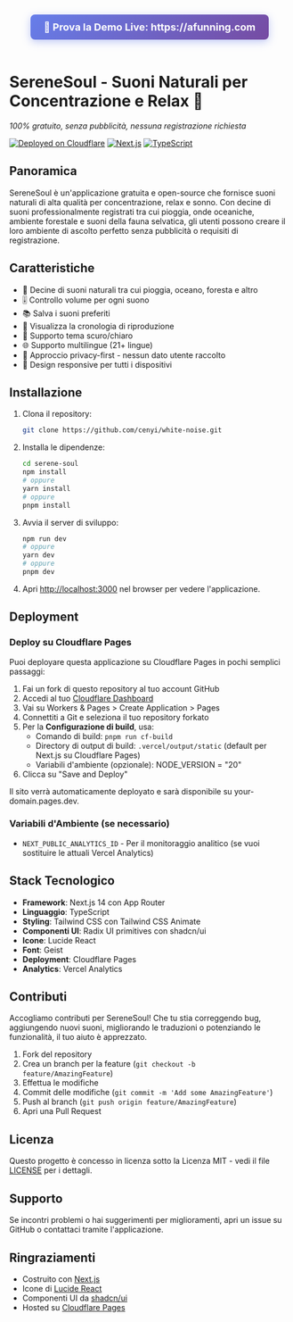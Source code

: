 <div align="center">
  <a href="https://afunning.com" style="display: inline-block; padding: 12px 24px; background: linear-gradient(135deg, #667eea 0%, #764ba2 100%); color: white; text-decoration: none; border-radius: 8px; font-size: 18px; font-weight: bold; margin-bottom: 20px; box-shadow: 0 4px 15px rgba(102, 126, 234, 0.4);">
    🚀 Prova la Demo Live: https://afunning.com
  </a>
</div>

# SereneSoul - Suoni Naturali per Concentrazione e Relax 🌿

*100% gratuito, senza pubblicità, nessuna registrazione richiesta*

[![Deployed on Cloudflare](https://img.shields.io/badge/Deployed%20on-Vercel-black?style=for-the-badge&logo=vercel)](https://afunning.com)
[![Next.js](https://img.shields.io/badge/Next.js-14-black?style=for-the-badge&logo=next.js)](https://nextjs.org/)
[![TypeScript](https://img.shields.io/badge/TypeScript-5-black?style=for-the-badge&logo=typescript)](https://www.typescriptlang.org/)

## Panoramica

SereneSoul è un'applicazione gratuita e open-source che fornisce suoni naturali di alta qualità per concentrazione, relax e sonno. Con decine di suoni professionalmente registrati tra cui pioggia, onde oceaniche, ambiente forestale e suoni della fauna selvatica, gli utenti possono creare il loro ambiente di ascolto perfetto senza pubblicità o requisiti di registrazione.

## Caratteristiche
- 🎵 Decine di suoni naturali tra cui pioggia, oceano, foresta e altro
- 🎚️ Controllo volume per ogni suono
- 📚 Salva i suoni preferiti
- 📜 Visualizza la cronologia di riproduzione
- 🎨 Supporto tema scuro/chiaro
- 🌐 Supporto multilingue (21+ lingue)
- 🔐 Approccio privacy-first - nessun dato utente raccolto
- 📱 Design responsive per tutti i dispositivi

## Installazione

1. Clona il repository:
   ```bash
   git clone https://github.com/cenyi/white-noise.git
   ```

2. Installa le dipendenze:
   ```bash
   cd serene-soul
   npm install
   # oppure
   yarn install
   # oppure
   pnpm install
   ```

3. Avvia il server di sviluppo:
   ```bash
   npm run dev
   # oppure
   yarn dev
   # oppure
   pnpm dev
   ```

4. Apri [http://localhost:3000](http://localhost:3000) nel browser per vedere l'applicazione.

## Deployment

### Deploy su Cloudflare Pages

Puoi deployare questa applicazione su Cloudflare Pages in pochi semplici passaggi:

1. Fai un fork di questo repository al tuo account GitHub
2. Accedi al tuo [Cloudflare Dashboard](https://dash.cloudflare.com/)
3. Vai su Workers & Pages > Create Application > Pages
4. Connettiti a Git e seleziona il tuo repository forkato
5. Per la **Configurazione di build**, usa:
   - Comando di build: `pnpm run cf-build`
   - Directory di output di build: `.vercel/output/static` (default per Next.js su Cloudflare Pages)
   - Variabili d'ambiente (opzionale): NODE_VERSION = "20"
6. Clicca su "Save and Deploy"

Il sito verrà automaticamente deployato e sarà disponibile su your-domain.pages.dev.

### Variabili d'Ambiente (se necessario)
- `NEXT_PUBLIC_ANALYTICS_ID` - Per il monitoraggio analitico (se vuoi sostituire le attuali Vercel Analytics)

## Stack Tecnologico
- **Framework**: Next.js 14 con App Router
- **Linguaggio**: TypeScript
- **Styling**: Tailwind CSS con Tailwind CSS Animate
- **Componenti UI**: Radix UI primitives con shadcn/ui
- **Icone**: Lucide React
- **Font**: Geist
- **Deployment**: Cloudflare Pages
- **Analytics**: Vercel Analytics

## Contributi

Accogliamo contributi per SereneSoul! Che tu stia correggendo bug, aggiungendo nuovi suoni, migliorando le traduzioni o potenziando le funzionalità, il tuo aiuto è apprezzato.

1. Fork del repository
2. Crea un branch per la feature (`git checkout -b feature/AmazingFeature`)
3. Effettua le modifiche
4. Commit delle modifiche (`git commit -m 'Add some AmazingFeature'`)
5. Push al branch (`git push origin feature/AmazingFeature`)
6. Apri una Pull Request

## Licenza

Questo progetto è concesso in licenza sotto la Licenza MIT - vedi il file [LICENSE](../LICENSE) per i dettagli.

## Supporto

Se incontri problemi o hai suggerimenti per miglioramenti, apri un issue su GitHub o contattaci tramite l'applicazione.

## Ringraziamenti

- Costruito con [Next.js](https://nextjs.org/)
- Icone di [Lucide React](https://lucide.dev/)
- Componenti UI da [shadcn/ui](https://ui.shadcn.com/)
- Hosted su [Cloudflare Pages](https://pages.cloudflare.com/)